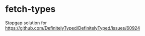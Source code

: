 # fetch-types

Stopgap solution for https://github.com/DefinitelyTyped/DefinitelyTyped/issues/60924
